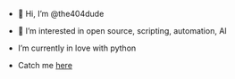 - 👋 Hi, I’m @the404dude
  
- 👀 I’m interested in open source, scripting, automation, AI
- I’m currently in love with python
- Catch me [here](https://www.nasa.gov/404)

<!---
the404dude/the404dude is a ✨ special ✨ repository because its `README.md` (this file) appears on your GitHub profile.
You can click the Preview link to take a look at your changes.
--->
